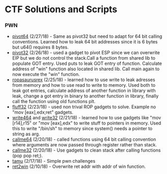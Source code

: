 # CTF Solutions and Scripts


### PWN

- [pivot64](rop-emporium/pivot64/) (2/27/18) - Same as pivot32 but need to adapt for 64 bit calling conventions. Learned how to leak 64 bit addresses since it is 6 bytes but u64() requires 8 bytes. 
- [pivot32](rop-emporium/pivot32/) (2/26/18) - used a gadget to pivot ESP since we can overwrite EIP but we do not control the stack.Call a function from shared lib to populate GOT entry. Used puts to leak GOT entry of function. Calculate address of "win" function also located in shared lib. Call main again to now execute the "win" function.  
- [ropasaurusrex](train/ropasaurusrex/) (2/25/18) - learned how to use write to leak adresses from memory and how to use read to write to memory. Used both to leak got entries, calculate address of another function in library with leak, change a got entry in binary to another function in library, finally call the function using old functions plt.
- [fluff32](rop-emporium/fluff32/) (2/23/18) - used non trival ROP gadgets to solve. Example no "mov [eax],edx;ret" gadgets. 
- [write464](rop-emporium/write464/) and [write32](rop-emporium/write432) (2/21/18) - learned how to use gadgets like "mov [r14],r15" or "mov [eax],edx" to write stuff to pointers in memory. Used this to write "/bin/sh" to memory since system() needs a pointer to string as arg.
- [callme64](rop-emporium/callme64/) (2/20/18) - called functions using 64 bit calling convention where arguments are now passed through register rather than stack.
- [callme32](rop-emporium/callme32/) (2/20/18) - Use gadgets to clean stack after calling functions (pop pop ret;).
- [tamu](tamu18/) (2/17/18) - Simple pwn challenges
- [ret2win](rop-emporium/ret2win64/) (2/10/18) - Overwrite ret addr with addr of win function.


